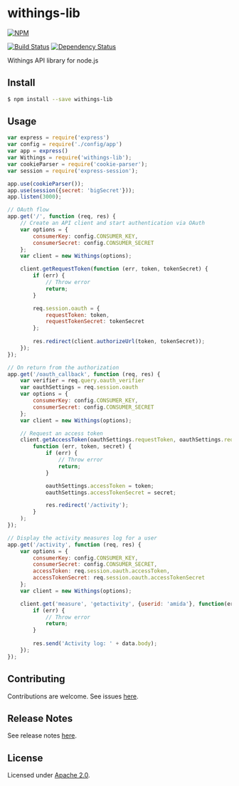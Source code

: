 # withings-lib
[![NPM][npm-image]][npm-url]

[![Build Status][travis-image]][travis-url] [![Dependency Status][daviddm-image]][daviddm-url]

Withings API library for node.js


## Install

```sh
$ npm install --save withings-lib
```


## Usage

```js
var express = require('express')
var config = require('./config/app')
var app = express()
var Withings = require('withings-lib');
var cookieParser = require('cookie-parser');
var session = require('express-session');

app.use(cookieParser());
app.use(session({secret: 'bigSecret'}));
app.listen(3000);

// OAuth flow
app.get('/', function (req, res) {
    // Create an API client and start authentication via OAuth
    var options = {
        consumerKey: config.CONSUMER_KEY,
        consumerSecret: config.CONSUMER_SECRET
    };
    var client = new Withings(options);

    client.getRequestToken(function (err, token, tokenSecret) {
        if (err) {
            // Throw error
            return;
        }

        req.session.oauth = {
            requestToken: token,
            requestTokenSecret: tokenSecret
        };
        
        res.redirect(client.authorizeUrl(token, tokenSecret));
    });
});

// On return from the authorization
app.get('/oauth_callback', function (req, res) {
    var verifier = req.query.oauth_verifier
    var oauthSettings = req.session.oauth
    var options = {
        consumerKey: config.CONSUMER_KEY,
        consumerSecret: config.CONSUMER_SECRET
    };
    var client = new Withings(options);

    // Request an access token
    client.getAccessToken(oauthSettings.requestToken, oauthSettings.requestTokenSecret, verifier,
        function (err, token, secret) {
            if (err) {
                // Throw error
                return;
            }

            oauthSettings.accessToken = token;
            oauthSettings.accessTokenSecret = secret;

            res.redirect('/activity');
        }
    );
});

// Display the activity measures log for a user
app.get('/activity', function (req, res) {
    var options = {
        consumerKey: config.CONSUMER_KEY,
        consumerSecret: config.CONSUMER_SECRET,
        accessToken: req.session.oauth.accessToken,
        accessTokenSecret: req.session.oauth.accessTokenSecret
    };
    var client = new Withings(options);

    client.get('measure', 'getactivity', {userid: 'amida'}, function(err, data) {
        if (err) {
            // Throw error
            return;
        }
        
        res.send('Activity log: ' + data.body);
    });
});
```

## Contributing

Contributions are welcome. See issues [here](https://github.com/amida-tech/withings-lib/issues).

## Release Notes

See release notes [here](./RELEASENOTES.md).

## License

Licensed under [Apache 2.0](./LICENSE).


[npm-image]: https://nodei.co/npm/withings-lib.png
[npm-url]: https://nodei.co/npm/withings-lib/
[travis-image]: https://travis-ci.org/amida-tech/withings-lib.svg?branch=master
[travis-url]: https://travis-ci.org/amida-tech/withings-lib
[daviddm-image]: https://david-dm.org/amida-tech/withings-lib.svg?theme=shields.io
[daviddm-url]: https://david-dm.org/amida-tech/withings-lib
